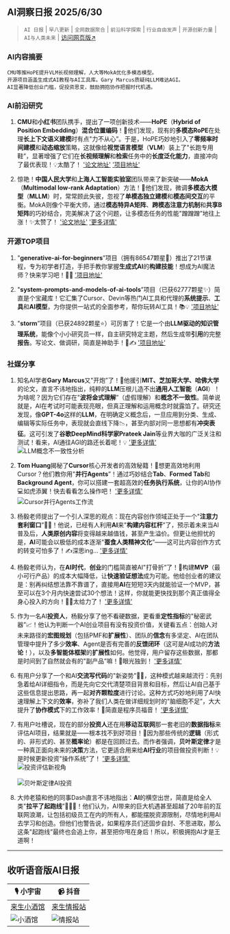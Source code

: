 ## AI洞察日报 2025/6/30

>  `AI 日报` | `早八更新` | `全网数据聚合` | `前沿科学探索` | `行业自由发声` | `开源创新力量` | `AI与人类未来` | [访问网页版↗️](https://ai.hubtoday.app/)



### **AI内容摘要**

```
CMU等推HoPE提升VLM长视频理解，人大等MokA优化多模态模型。
开源项目涵盖生成式AI教程与AI工具库。Gary Marcus质疑纯LLM难达AGI。
AI显著降低创业门槛，促投资思变，鼓励拥抱协作把握时代机遇。
```



### AI前沿研究

1.  **CMU**和**小红书**团队携手，提出了一项创新技术——**HoPE**（**Hybrid of Position Embedding**）**混合位置编码**！🚀他们发现，现有的**多模态RoPE**在处理**长上下文语义建模**时有点"力不从心”。于是，HoPE巧妙地引入了**零频率时间建模**和**动态缩放**策略，这就像给**视觉语言模型**（**VLM**）装上了"长跑专用鞋”，显著增强了它们在**长视频理解**和**检索**任务中的**长度泛化能力**，直接冲向了最优表现！💡太酷了！ ['论文地址'](https://arxiv.org/pdf/2505.20444) ['项目地址'](https://github.com/hrlics/HoPE)

2.  惊艳！**中国人民大学**和**上海人工智能实验室**团队带来了新突破——**MokA**（**Multimodal low-rank Adaptation**）方法！🤯他们发现，微调**多模态大模型**（**MLLM**）时，常常顾此失彼，忽视了**单模态独立建模**和**模态间交互**的平衡。MokA则像个平衡大师，通过**模态特异A矩阵**、**跨模态注意力机制**和**共享B矩阵**的巧妙结合，完美解决了这个问题，让多模态任务的性能"蹭蹭蹭”地往上涨！✨太赞了！ ['论文地址'](https://arxiv.org/abs/2506.05191) ['更多详情'](https://gewu-lab.github.io/MokA)

### 开源TOP项目

1.  "**generative-ai-for-beginners**”项目（拥有86547颗星🌟）推出了21节课程，专为初学者打造，手把手教你掌握**生成式AI**的**构建技能**！想成为AI魔法师？快来学习吧！💪✨ ['项目地址'](https://github.com/microsoft/generative-ai-for-beginners)

2.  "**system-prompts-and-models-of-ai-tools**”项目（已获62777颗星✨）简直是个宝藏库！它汇集了Cursor、Devin等热门AI工具和代理的**系统提示**、**工具**和**AI模型**，为你提供一站式的全面参考，帮你玩转AI工具！📚💡 ['项目地址'](https://github.com/x1xhlol/system-prompts-and-models-of-ai-tools)

3.  "**storm**”项目（已获24892颗星⭐）可厉害了！它是一个由**LLM驱动的知识管理系统**，能像个小小研究员一样，自主研究特定主题，然后生成带**引用**的完整**报告**。写论文、做调研，简直是神助手！🧠✍️ ['项目地址'](https://github.com/stanford-oval/storm)

### 社媒分享

1.  知名AI学者**Gary Marcus**又"开炮”了！🤔他援引**MIT、芝加哥大学、哈佛大学**的论文，直言不讳地指出，纯粹的**LLM**压根儿造不出**通用人工智能**（**AGI**）！为啥呢？因为它们存在"**波将金式理解**”（虚假理解）和**概念不一致性**。简单说就是，AI在考试时可能表现亮眼，但真正理解和运用概念时就露馅了。研究还发现，像**GPT-4o**这样的**LLM**，在明确定义概念后，一旦应用到分类、生成、编辑等实际任务中，表现就会直线下降📉，甚至内部对同一思想都有**冲突表征**。这可引发了**谷歌DeepMind科学家Prateek Jain**等业界大咖的广泛关注和测试！看来，AI通往AGI的路还长着呢！💡 ['更多详情'](https://www.jiqizhixin.com/articles/2025-06-29-5)
    <br/> ![LLM概念不一致性分析](https://image.jiqizhixin.com/uploads/editor/d3e2a41e-6387-466a-88c6-a4c55621ae40/640.png) <br/>

2.  **Tom Huang**揭秘了**Cursor**核心开发者的高效秘籍！🚀想更高效地利用Cursor？他们教你用"**并行Agents**”！通过巧妙结合**Tab**、**Formed Tab**和**Background Agent**，你可以搭建一套超高效的**任务执行系统**，让你的AI协作💻如虎添翼！快去看看怎么操作吧！ ['更多详情'](https://x.com/tuturetom/status/1939321864200888536)
    <br/> ![Cursor并行Agents工作流](https://pbs.twimg.com/media/Guna8_wW4AAkmqU?format=jpg&name=orig) <br/>

3.  杨毅老师提出了一个引人深思的观点：现在内容创作领域正处于一个"**注意力套利窗口**”😮‍💨！他说，已经有人利用**AI**来"**构建内容杠杆**”了，预示着未来当AI普及后，**人类原创内容**将变得越来越值钱，甚至产生溢价。但更让他担忧的是，**AI**可能会以极低的成本逐渐"**蚕食人类精神文化**”——这可比内容创作方式的转变可怕多了！✍️深思ing... ['更多详情'](https://x.com/Yangyixxxx/status/1939318396111430096)

4.  杨毅老师认为，在**AI时代**，**创业**的门槛简直被AI"打骨折”了！💸构建**MVP**（最小可行产品）的成本大幅降低，让**快速验证想法**成为可能。他给创业者的建议是：别再纠结想法靠不靠谱了，直接用**AI**在短短3天内就能验证一个MVP，甚至可以在3个月内快速尝试30个想法！这样，你就能更快找到那个真正值得全身心投入的方向！🚀💡太给力了！ ['更多详情'](https://x.com/Yangyixxxx/status/1939278373978857614)

5.  作为一名AI**投资人**，杨毅分享了他不看硬数据，更看重**定性指标**的"秘密武器”📈！他认为判断一个AI创业项目有没有投资价值，关键看五点：创始人对未来路径的**宏图规划**（包括PMF和**扩展性**）、团队的**信念**有多坚定、AI在团队管理中提升了多少**效率**、Agent是否有完善的**反馈闭环**（这可是AI成功的**方法论**！），以及**多智能体框架**的**扩展性**如何。他觉得，用户留存这些数据，那都是时间到了自然就会有的"副产品”嘛！🎯眼光独到！ ['更多详情'](https://x.com/Yangyixxxx/status/1939212085185093664)

6.  有用户分享了一个和AI**交流写代码**的"新姿势”👨‍💻，这种模式越来越流行：先别急着给AI详细指令，而是先向它交代清楚项目背景和目标，然后让AI自己基于这些信息提出思路，再一起**对齐颗粒度**进行讨论。这种方式巧妙地利用了AI快速理解上下文的**效率**，弥补了我们人类在做详细规划时的"脑细胞不足”，大大提升了**协作模式**下的工作效率！🤝简直是程序员福音！ ['更多详情'](https://x.com/wwwgoubuli/status/1939168328070603017)

7.  有用户吐槽说，现在的部分**投资人**还在用**移动互联网**那一套老旧的**数据指标**来评估AI项目，结果就是——根本找不到好项目！🤔因为那些传统的**逻辑**（形式的、非形式的、甚至**概率论**）都是在回顾过去。而作者强调，**贝叶斯定律**才是一种真正面向未来的**决策**方法，它更适合用来给**AI行业**的项目做投资判断！💡是时候更新投资"操作系统”了！ ['更多详情'](https://m.okjike.com/originalPosts/6860acdfd82bae994ab2ac0e)
    <br/> ![投资评估新视角](https://cdnv2.ruguoapp.com/FkJ8CttPht-FSudcqveStLiBY6BBv3.png) <br/>
    <br/> ![贝叶斯定律AI投资](https://cdnv2.ruguoapp.com/FhaVZhhtXfzamqX8c4dNBF62yfZRv3.png) <br/>

8.  大帅老猿和他的同事Dash直言不讳地指出：**AI**的横空出世，简直是给全人类"**拉平了起跑线**”🏃‍♀️💨！他们认为，AI带来的巨大机遇甚至超越了20年前的互联网浪潮，让包括初级员工在内的所有人，都能摆脱资源限制，尽情地利用AI去学习和创造。但他们也警告说，如果程序员们还固步自封、不思进取，那么这条"起跑线”最终也会追上你，甚至把你甩在身后！所以，积极拥抱AI才是王道啊！

---

## **收听语音版AI日报**

| 🎙️ **小宇宙** | 📹 **抖音** |
| --- | --- |
| [来生小酒馆](https://www.xiaoyuzhoufm.com/podcast/683c62b7c1ca9cf575a5030e)  |   [来生情报站](https://www.douyin.com/user/MS4wLjABAAAAwpwqPQlu38sO38VyWgw9ZjDEnN4bMR5j8x111UxpseHR9DpB6-CveI5KRXOWuFwG)| 
| ![小酒馆](https://s1.imagehub.cc/images/2025/06/24/f959f7984e9163fc50d3941d79a7f262.md.png) | ![情报站](https://s1.imagehub.cc/images/2025/06/24/7fc30805eeb831e1e2baa3a240683ca3.md.png) |

    

